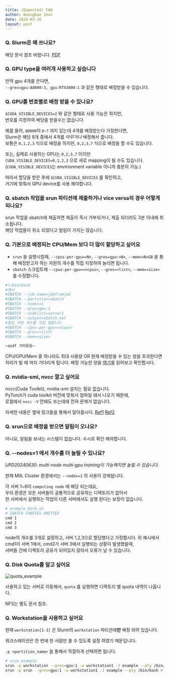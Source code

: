 ```yaml
---
title: (Expected) FAQ
author: Woongbae Jeon
date: 2024-03-16
layout: post
---
```


### Q. Slurm은 왜 쓰나요?

해당 문서 참조 바랍니다. [PDF](https://github.com/wbjeon2k/miil/blob/master/slurm_introduction.pdf)

<!--[1]:{{ wbjeon2k.github.io/miil }}/miil/slurm_introduction.pdf-->

### Q. GPU type을 여러개 사용하고 싶습니다

만약 gpu 4개를 쓴다면,  
`--gres=gpu:A8000:3, gpu:RTX3090:1` 과 같은 형태로 배정받을 수 있습니다.  

### Q. GPU를 번호별로 배정 받을 수 있나요?

`$CUDA_VISIBLE_DEVICES=2` 와 같은 형태로 사용 가능은 하지만,  
번호를 지정하여 배당을 받을수는 없습니다.  

예를 들어, `Q8000`이 `0~7` 까지 있는데 4개를 배정받는다 가정한다면,  
Slurm은 해당 8개 중에서 4개를 *아무거나* 배정해서 줍니다.  
보통은 `0,1,2,3` 식으로 배정을 하지만, `0,2,3,7` 식으로 배정을 할 수도 있습니다.

또는, 실제로 사용하는 GPU는 `0,2,3,7` 이지만  
`CUDA_VISIBLE_DEVICES=0,1,2,3` 으로 새로 mapping이 될 수도 있습니다.  
(`CUDA_VISIBLE_DEVICES`는 envirionment variable 이니까 충분히 가능.)

따라서 할당을 받은 후에 `$CUDA_VISIBLE_DEVICES` 를 확인하고,  
거기에 맞춰서 GPU device를 사용 해야합니다.

### Q. sbatch 작업을 srun 파티션에 제출하거나 vice versa의 경우 어떻게 되나요?

srun 작업을 sbatch에 제출하면 제출이 즉시 거부되거나, 제출 되더라도 3분 이내에 취소됩니다.  
해당 작업들이 취소 되었다고 알림이 가지는 않습니다.

### Q. 기본으로 배정되는 CPU/Mem 보다 더 많이 할당하고 싶어요

- `srun` 을 실행시킬때, `--cpus-per-gpu=<N>`, `--gres=gpu:<N>`, `--mem=<N>GB` 을 통해 배정받고자 하는 자원의 개수를 직접 지정하여 늘리면 됩니다.
- `sbatch` 스크립트에 `--cpus-per-gpu=<ncpus>`, `--gres=<list>`, `--mem=<size>` 를 수정합니다.
```bash
#!/bin/bash
#예시
#SBATCH --job-name=jobfromjwb
#SBATCH --partition=sbatch
#SBATCH --nodes=1
#SBATCH --gres=gpu:1
#SBATCH --nodelist=server1
#SBATCH --output=sbatch.out
#할당 자원 개수를 직접 정합니다.
#SBATCH --cpus-per-gpu=<ncpus>
#SBATCH --gres=<list>
#SBATCH --mem=<size>

~asdf 기타등등~
```

CPU/GPU/Mem 중 하나라도 최대 사용량 OR 현재 배정받을 수 있는 양을 초과한다면  
자리가 빌 때 까지 기다리게 됩니다. 배정 가능한 양을 [여기](https://wbjeon2k.github.io/miil/pages/resource-access/)를 읽어보고 확인합시다.

### Q. nvidia-smi, nvcc 깔고 싶어요

nvcc(Cuda Toolkit), nvidia-smi 설치는 필요 없습니다.  
PyTorch가 cuda toolkit 버전에 맞춰서 컴파일 돼서 나오기 때문에,  
로컬에서 `nvcc -V` 안돼도 쓰는데에 전혀 문제가 없습니다.  

자세한 내용은 옆에 링크들을 통해서 알아봅시다. [Ref1](https://www.reddit.com/r/pytorch/comments/13siy1d/confused_about_when_to_manually_install_cuda_for/) [Ref2](https://discuss.pytorch.org/t/is-nvidia-driver-already-included-cuda-and-cuda-toolkit/184411/2)

### Q. srun으로 배정을 받으면 알림이 오나요?

아니요, 알림을 보내는 시스템이 없습니다. 수시로 확인 해야합니다.

### Q. --nodes=1 에서 개수를 더 늘릴 수 있나요?

*UPD20240630: multi-node multi-gpu training이 가능해지면 늘릴 수 있습니다.*

현재 MIIL Cluster 환경에서는 `--nodes=1` 의 사용이 강제됩니다.  

각 서버 1~6이 `computing node` 에 해당 되는데요,  
우리 환경은 모든 서버들이 공통적으로 공유하는 디렉토리가 없어서  
한 서버에서 실행하는 작업이 다른 서버에서도 실행 된다는 보장이 없습니다.  
```bash
# example_bash.sh
# SBATCH CONFIGS OMITTED
cmd 1
cmd 2
cmd 3
```
node의 개수를 3개로 설정하고, 서버 1,2,3으로 할당했다고 가정합시다.
위 예시에서 cmd1이 서버 1에서, cmd2가 서버 3에서 실행되는 상황이 발생했을때,  
서버들 간에 디렉토리 공유가 되어있지 않아서 오류가 날 수 있습니다.

### Q. Disk Quota를 알고 싶어요

![quota_example](/miil/assets/quota_example.png)

사용하고 있는 서버로 이동해서, `quota` 를 실행하면 디렉토리 별 quota 내역이 나옵니다.

NFS는 별도 문서 참조.

### Q. Workstation을 사용하고 싶어요

현재 `workstation[1-3]` 은 Slurm의 `workstation` 파티션에**만** 배정 되어 있습니다.

워크스테이션은 한 번에 한 사람만 쓸 수 있도록 설정 하였기 때문입니다.

`-p <partition_name>` 을 통해서 적절하게 선택하면 됩니다.

```bash
# srun example
srun -p workstation --gres=gpu:1 -w workstation1 -J example --pty /bin/bash # correct usage
srun -p srun --gres=gpu:1 -w workstation1 -J example --pty /bin/bash # incorrect. workstation not in srun partition
```